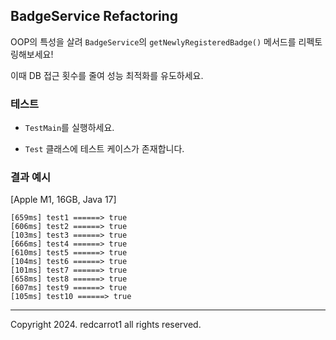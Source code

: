 ## BadgeService Refactoring

OOP의 특성을 살려 `BadgeService`의 `getNewlyRegisteredBadge()` 메서드를 리펙토링해보세요!

이때 DB 접근 횟수를 줄여 성능 최적화를 유도하세요.



### 테스트

- `TestMain`를 실행하세요.

- `Test` 클래스에 테스트 케이스가 존재합니다.

  

### 결과 예시

[Apple M1, 16GB, Java 17]

```
[659ms] test1 ======> true
[606ms] test2 ======> true
[103ms] test3 ======> true
[666ms] test4 ======> true
[610ms] test5 ======> true
[104ms] test6 ======> true
[101ms] test7 ======> true
[658ms] test8 ======> true
[607ms] test9 ======> true
[105ms] test10 ======> true
```


---

Copyright 2024. redcarrot1 all rights reserved.